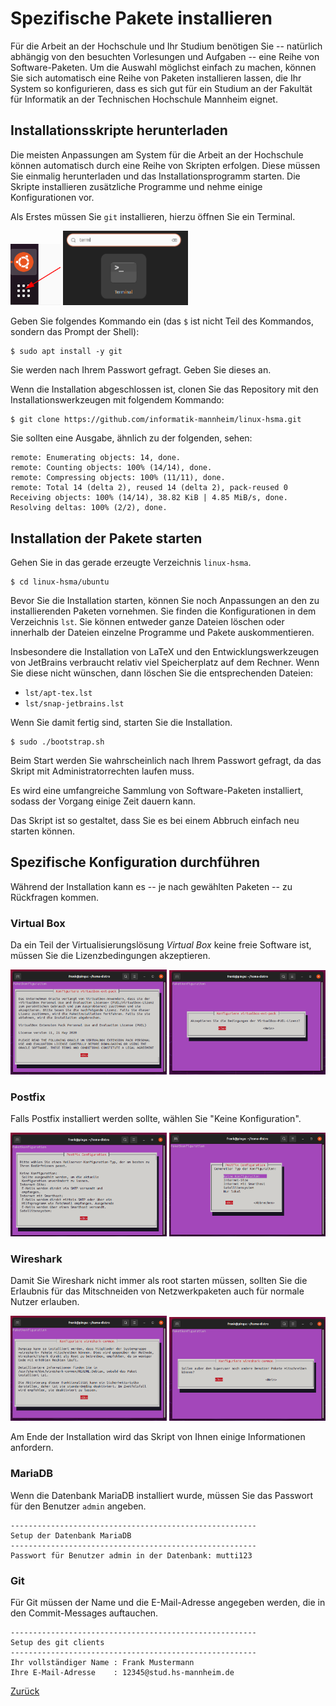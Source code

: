 # Spezifische Pakete installieren

Für die Arbeit an der Hochschule und Ihr Studium benötigen Sie -- natürlich abhängig von den besuchten Vorlesungen und Aufgaben -- eine Reihe von Software-Paketen. Um die Auswahl möglichst einfach zu machen, können Sie sich automatisch eine Reihe von Paketen installieren lassen, die Ihr System so konfigurieren, dass es sich gut für ein Studium an der Fakultät für Informatik an der Technischen Hochschule Mannheim eignet.

## Installationsskripte herunterladen

Die meisten Anpassungen am System für die Arbeit an der Hochschule können automatisch durch eine Reihe von Skripten erfolgen. Diese müssen Sie einmalig herunterladen und das Installationsprogramm starten. Die Skripte installieren zusätzliche Programme und nehme einige Konfigurationen vor.

Als Erstes müssen Sie `git` installieren, hierzu öffnen Sie ein Terminal.

<img src="img/terminal_1.png" width="80">
<img src="img/terminal_2.png" width="200">

Geben Sie folgendes Kommando ein (das `$` ist nicht Teil des Kommandos, sondern das Prompt der Shell):

```console
$ sudo apt install -y git
```

Sie werden nach Ihrem Passwort gefragt. Geben Sie dieses an.

Wenn die Installation abgeschlossen ist, clonen Sie das Repository mit den Installationswerkzeugen mit folgendem Kommando:

```console
$ git clone https://github.com/informatik-mannheim/linux-hsma.git
```

Sie sollten eine Ausgabe, ähnlich zu der folgenden, sehen:

```console
remote: Enumerating objects: 14, done.
remote: Counting objects: 100% (14/14), done.
remote: Compressing objects: 100% (11/11), done.
remote: Total 14 (delta 2), reused 14 (delta 2), pack-reused 0
Receiving objects: 100% (14/14), 38.82 KiB | 4.85 MiB/s, done.
Resolving deltas: 100% (2/2), done.
```

## Installation der Pakete starten

Gehen Sie in das gerade erzeugte Verzeichnis `linux-hsma`.

```console
$ cd linux-hsma/ubuntu
```

Bevor Sie die Installation starten, können Sie noch Anpassungen an den zu installierenden Paketen vornehmen. Sie finden die Konfigurationen in dem Verzeichnis `lst`. Sie können entweder ganze Dateien löschen oder innerhalb der Dateien einzelne Programme und Pakete auskommentieren.

Insbesondere die Installation von LaTeX und den Entwicklungswerkzeugen von JetBrains verbraucht relativ viel Speicherplatz auf dem Rechner. Wenn Sie diese nicht wünschen, dann löschen Sie die entsprechenden Dateien:

  * `lst/apt-tex.lst`
  * `lst/snap-jetbrains.lst`

Wenn Sie damit fertig sind, starten Sie die Installation.

```console
$ sudo ./bootstrap.sh
```

Beim Start werden Sie wahrscheinlich nach Ihrem Passwort gefragt, da das Skript mit Administratorrechten laufen muss.

Es wird eine umfangreiche Sammlung von Software-Paketen installiert, sodass der Vorgang einige Zeit dauern kann.

Das Skript ist so gestaltet, dass Sie es bei einem Abbruch einfach neu starten können.


## Spezifische Konfiguration durchführen

Während der Installation kann es -- je nach gewählten Paketen -- zu Rückfragen kommen.

### Virtual Box

Da ein Teil der Virtualisierungslösung _Virtual Box_ keine freie Software ist, müssen Sie die Lizenzbedingungen akzeptieren.

<img src="img/packages_1.png" width="250">
<img src="img/packages_2.png" width="250">

### Postfix

Falls Postfix installiert werden sollte, wählen Sie "Keine Konfiguration".

<img src="img/packages_3.png" width="250">
<img src="img/packages_4.png" width="250">

### Wireshark

Damit Sie Wireshark nicht immer als root starten müssen, sollten Sie die Erlaubnis für das Mitschneiden von Netzwerkpaketen auch für normale Nutzer erlauben.

<img src="img/packages_5.png" width="250">
<img src="img/packages_6.png" width="250">

Am Ende der Installation wird das Skript von Ihnen einige Informationen anfordern.

### MariaDB

Wenn die Datenbank MariaDB installiert wurde, müssen Sie das Passwort für den Benutzer `admin` angeben.

```console
-------------------------------------------------------
Setup der Datenbank MariaDB
-------------------------------------------------------
Passwort für Benutzer admin in der Datenbank: mutti123
```

### Git

Für Git müssen der Name und die E-Mail-Adresse angegeben werden, die in den Commit-Messages auftauchen.

```console
-------------------------------------------------------
Setup des git clients
-------------------------------------------------------
Ihr vollständiger Name : Frank Mustermann
Ihre E-Mail-Adresse    : 12345@stud.hs-mannheim.de
```

[Zurück](readme.md)
